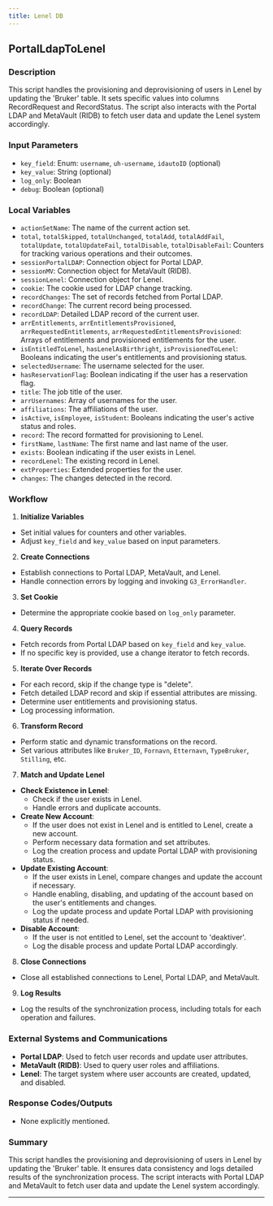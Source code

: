 ```yaml
---
title: Lenel DB
---
```


## PortalLdapToLenel 
 ### Description
This script handles the provisioning and deprovisioning of users in Lenel by updating the 'Bruker' table. It sets specific values into columns RecordRequest and RecordStatus. The script also interacts with the Portal LDAP and MetaVault (RIDB) to fetch user data and update the Lenel system accordingly.

### Input Parameters
- `key_field`: Enum: `username`, `uh-username`, `idautoID` (optional)
- `key_value`: String (optional)
- `log_only`: Boolean
- `debug`: Boolean (optional)

### Local Variables
- `actionSetName`: The name of the current action set.
- `total`, `totalSkipped`, `totalUnchanged`, `totalAdd`, `totalAddFail`, `totalUpdate`, `totalUpdateFail`, `totalDisable`, `totalDisableFail`: Counters for tracking various operations and their outcomes.
- `sessionPortalLDAP`: Connection object for Portal LDAP.
- `sessionMV`: Connection object for MetaVault (RIDB).
- `sessionLenel`: Connection object for Lenel.
- `cookie`: The cookie used for LDAP change tracking.
- `recordChanges`: The set of records fetched from Portal LDAP.
- `recordChange`: The current record being processed.
- `recordLDAP`: Detailed LDAP record of the current user.
- `arrEntitlements`, `arrEntitlementsProvisioned`, `arrRequestedEntitlements`, `arrRequestedEntitlementsProvisioned`: Arrays of entitlements and provisioned entitlements for the user.
- `isEntitledToLenel`, `hasLenelAsBirthright`, `isProvisionedToLenel`: Booleans indicating the user's entitlements and provisioning status.
- `selectedUsername`: The username selected for the user.
- `hasReservationFlag`: Boolean indicating if the user has a reservation flag.
- `title`: The job title of the user.
- `arrUsernames`: Array of usernames for the user.
- `affiliations`: The affiliations of the user.
- `isActive`, `isEmployee`, `isStudent`: Booleans indicating the user's active status and roles.
- `record`: The record formatted for provisioning to Lenel.
- `firstName`, `lastName`: The first name and last name of the user.
- `exists`: Boolean indicating if the user exists in Lenel.
- `recordLenel`: The existing record in Lenel.
- `extProperties`: Extended properties for the user.
- `changes`: The changes detected in the record.

### Workflow
1. **Initialize Variables**
- Set initial values for counters and other variables.
- Adjust `key_field` and `key_value` based on input parameters.

2. **Create Connections**
- Establish connections to Portal LDAP, MetaVault, and Lenel.
- Handle connection errors by logging and invoking `G3_ErrorHandler`.

3. **Set Cookie**
- Determine the appropriate cookie based on `log_only` parameter.

4. **Query Records**
- Fetch records from Portal LDAP based on `key_field` and `key_value`.
- If no specific key is provided, use a change iterator to fetch records.

5. **Iterate Over Records**
- For each record, skip if the change type is "delete".
- Fetch detailed LDAP record and skip if essential attributes are missing.
- Determine user entitlements and provisioning status.
- Log processing information.

6. **Transform Record**
- Perform static and dynamic transformations on the record.
- Set various attributes like `Bruker_ID`, `Fornavn`, `Etternavn`, `TypeBruker`, `Stilling`, etc.

7. **Match and Update Lenel**
- **Check Existence in Lenel**:
    - Check if the user exists in Lenel.
    - Handle errors and duplicate accounts.
- **Create New Account**:
    - If the user does not exist in Lenel and is entitled to Lenel, create a new account.
    - Perform necessary data formation and set attributes.
    - Log the creation process and update Portal LDAP with provisioning status.
- **Update Existing Account**:
    - If the user exists in Lenel, compare changes and update the account if necessary.
    - Handle enabling, disabling, and updating of the account based on the user's entitlements and changes.
    - Log the update process and update Portal LDAP with provisioning status if needed.
- **Disable Account**:
    - If the user is not entitled to Lenel, set the account to 'deaktiver'.
    - Log the disable process and update Portal LDAP accordingly.

8. **Close Connections**
- Close all established connections to Lenel, Portal LDAP, and MetaVault.

9. **Log Results**
- Log the results of the synchronization process, including totals for each operation and failures.

### External Systems and Communications
- **Portal LDAP**: Used to fetch user records and update user attributes.
- **MetaVault (RIDB)**: Used to query user roles and affiliations.
- **Lenel**: The target system where user accounts are created, updated, and disabled.

### Response Codes/Outputs
- None explicitly mentioned.

### Summary
This script handles the provisioning and deprovisioning of users in Lenel by updating the 'Bruker' table. It ensures data consistency and logs detailed results of the synchronization process. The script interacts with Portal LDAP and MetaVault to fetch user data and update the Lenel system accordingly. 

 --- 